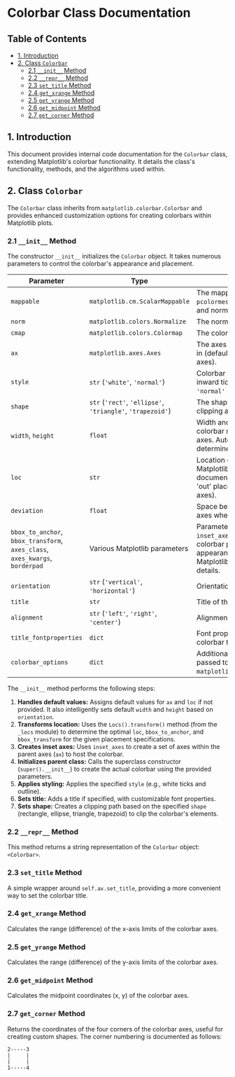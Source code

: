 # Colorbar Class Documentation

## Table of Contents

* [1. Introduction](#1-introduction)
* [2. Class `Colorbar`](#2-class-colorbar)
    * [2.1 `__init__` Method](#21-__init__-method)
    * [2.2 `__repr__` Method](#22-__repr__-method)
    * [2.3 `set_title` Method](#23-set_title-method)
    * [2.4 `get_xrange` Method](#24-get_xrange-method)
    * [2.5 `get_yrange` Method](#25-get_yrange-method)
    * [2.6 `get_midpoint` Method](#26-get_midpoint-method)
    * [2.7 `get_corner` Method](#27-get_corner-method)


## 1. Introduction

This document provides internal code documentation for the `Colorbar` class, extending Matplotlib's colorbar functionality.  It details the class's functionality, methods, and the algorithms used within.


## 2. Class `Colorbar`

The `Colorbar` class inherits from `matplotlib.colorbar.Colorbar` and provides enhanced customization options for creating colorbars within Matplotlib plots.


### 2.1 `__init__` Method

The constructor `__init__` initializes the `Colorbar` object. It takes numerous parameters to control the colorbar's appearance and placement.

| Parameter           | Type                               | Description                                                                                                                               |
|-----------------------|------------------------------------|-------------------------------------------------------------------------------------------------------------------------------------------|
| `mappable`           | `matplotlib.cm.ScalarMappable`     | The mappable object (e.g., `pcolormesh`) whose colormap and norm will be used.                                                       |
| `norm`               | `matplotlib.colors.Normalize`       | The normalization to use.                                                                                                                 |
| `cmap`               | `matplotlib.colors.Colormap`       | The colormap to use.                                                                                                                    |
| `ax`                 | `matplotlib.axes.Axes`             | The axes to draw the colorbar in (defaults to the current axes).                                                                       |
| `style`              | `str` (`'white'`, `'normal'`)      | Colorbar style; `'white'` uses inward ticks and white color, `'normal'` uses default styling.                                           |
| `shape`              | `str` (`'rect'`, `'ellipse'`, `'triangle'`, `'trapezoid'`) | The shape of the colorbar's clipping area.                                                                                            |
| `width`, `height`    | `float`                             | Width and height of the colorbar relative to the parent axes.  Automatically determined if both are `None`.                             |
| `loc`                | `str`                               | Location of the colorbar (see Matplotlib legend placement documentation, prefixing with 'out' places it outside the axes).              |
| `deviation`          | `float`                             | Space between colorbar and axes when placed outside.                                                                                   |
| `bbox_to_anchor`, `bbox_transform`, `axes_class`, `axes_kwargs`, `borderpad` |  Various Matplotlib parameters |  Parameters passed to `inset_axes` for precise colorbar positioning and appearance. Refer to Matplotlib documentation for details. |
| `orientation`        | `str` (`'vertical'`, `'horizontal'`) | Orientation of the colorbar.                                                                                                           |
| `title`              | `str`                               | Title of the colorbar.                                                                                                                 |
| `alignment`          | `str` (`'left'`, `'right'`, `'center'`) | Alignment of the colorbar title.                                                                                                       |
| `title_fontproperties` | `dict`                              | Font properties for the colorbar title.                                                                                                |
| `colorbar_options`   | `dict`                              | Additional keyword arguments passed to `matplotlib.colorbar.Colorbar`.                                                              |


The `__init__` method performs the following steps:

1. **Handles default values:** Assigns default values for `ax` and `loc` if not provided.  It also intelligently sets default `width` and `height` based on `orientation`.
2. **Transforms location:** Uses the `Locs().transform()` method (from the `_locs` module) to determine the optimal `loc`, `bbox_to_anchor`, and `bbox_transform` for the given placement specifications.
3. **Creates inset axes:**  Uses `inset_axes` to create a set of axes within the parent axes (`ax`) to host the colorbar.
4. **Initializes parent class:** Calls the superclass constructor (`super().__init__`) to create the actual colorbar using the provided parameters.
5. **Applies styling:**  Applies the specified `style` (e.g., white ticks and outline).
6. **Sets title:** Adds a title if specified, with customizable font properties.
7. **Sets shape:** Creates a clipping path based on the specified `shape` (rectangle, ellipse, triangle, trapezoid) to clip the colorbar's elements.



### 2.2 `__repr__` Method

This method returns a string representation of the `Colorbar` object: `<Colorbar>`.


### 2.3 `set_title` Method

A simple wrapper around `self.ax.set_title`, providing a more convenient way to set the colorbar title.


### 2.4 `get_xrange` Method

Calculates the range (difference) of the x-axis limits of the colorbar axes.


### 2.5 `get_yrange` Method

Calculates the range (difference) of the y-axis limits of the colorbar axes.


### 2.6 `get_midpoint` Method

Calculates the midpoint coordinates (x, y) of the colorbar axes.


### 2.7 `get_corner` Method

Returns the coordinates of the four corners of the colorbar axes, useful for creating custom shapes.  The corner numbering is documented as follows:

```
2-----3
|     |
|     |
1-----4
```
